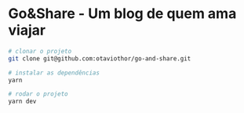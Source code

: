 # Go&Share - Um blog de quem ama viajar

```bash
# clonar o projeto
git clone git@github.com:otaviothor/go-and-share.git

# instalar as dependências
yarn

# rodar o projeto
yarn dev
```
